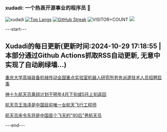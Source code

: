 ### xudadi: 一个热衷开源事业的程序员 👋

![xudadi](https://github-readme-stats-git-masterorgs-github-readme-stats-team.vercel.app/api?username=xudadi)
[![Top Langs](https://github-readme-stats.vercel.app/api/top-langs/?username=xudadi)](https://github.com/anuraghazra/github-readme-stats)
[![GitHub Streak](https://streak-stats.demolab.com?user=xudadi&locale=zh_Hans)](https://git.io/streak-stats)
![VISITOR+COUNT](https://komarev.com/ghpvc/?username=xudadi&label=VISITOR+COUNT)
![](https://raw.githubusercontent.com/xudadi/xudadi/main/assets/github-contribution-grid-snake.svg)


---start---

## Xudadi的每日更新(更新时间:2024-10-29 17:18:55 | 本部分通过Github Actions抓取RSS自动更新, 无意中实现了自动刷绿墙...)

[重庆大学高端装备机械传动全国重点实验室机器人研究所劳务派遣技术人员招聘启事](https://www.gongkaoleida.com/article/2174022)

[神十九航天员乘组计划于明年4月下旬或5月上旬返回](https://m.163.com/news/article/JFLFPCKQ0001899O.html)

[航天员王浩泽是中国目前唯一女航天飞行工程师](https://m.163.com/news/article/JFLFFRHU05346RC6.html)

[航天员宋令东将是中国首个飞天的"90后"男航天员](https://m.163.com/news/article/JFLFFQTB05346RC6.html)

---end---

